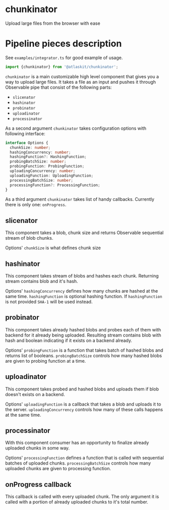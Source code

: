 # chunkinator

Upload large files from the browser with ease

# Pipeline pieces description

See `examples/integrator.ts` for good example of usage.

```Javascript
import {chunkinator} from '@atlaskit/chunkinator';
```

`chunkinator` is a main customizable high level component that gives you a way to upload large files.
It takes a file as an input and pushes it through Observable pipe that consist of the following parts:

- `slicenator`
- `hashinator`
- `probinator`
- `uploadinator`
- `processinator`

As a second argument `chunkinator` takes configuration options with following interface:

```Typescript
interface Options {
  chunkSize: number;
  hashingConcurrency: number;
  hashingFunction?: HashingFunction;
  probingBatchSize: number;
  probingFunction: ProbingFunction;
  uploadingConcurrency: number;
  uploadingFunction: UploadingFunction;
  processingBatchSize: number;
  processingFunction?: ProcessingFunction;
}
```

As a third argument `chunkinator` takes list of handy callbacks. Currently there is only one: `onProgress`.

## slicenator

This component takes a blob, chunk size and returns Observable sequential stream of blob chunks.

Options' `chunkSize` is what defines chunk size

## hashinator

This component takes stream of blobs and hashes each chunk. Returning stream contains blob and it's hash.

Options' `hashingConcurrency` defines how many
chunks are hashed at the same time. `hashingFunction` is optional hashing function. If `hashingFunction` is not
provided `SHA-1` will be used instead.

## probinator

This component takes already hashed blobs and probes each of them with backend for it already being uploaded.
Resulting stream contains blob with hash and boolean indicating if it exists on a backend already.

Options' `probingFunction` is a function that takes batch of hashed blobs and returns list of booleans.
`probingBatchSize` controls how many hashed blobs are given to probing function at a time.

## uploadinator

This component takes probed and hashed blobs and uploads them if blob doesn't exists on a backend.

Options' `uploadingFunction` is a callback that takes a blob and uploads it to the server.
`uploadingConcurrency` controls how many of these calls happens at the same time.

## processinator

With this component consumer has an opportunity to finalize already uploaded chunks in some way.

Options' `processingFunction` defines a function that is called with sequential batches of uploaded chunks.
`processingBatchSize` controls how many uploaded chunks are given to processing function.

## onProgress callback

This callback is called with every uploaded chunk. The only argument it is called with a portion of already
uploaded chunks to it's total number.

